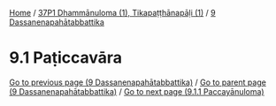 
[Home](/) / [37P1 Dhammānuloma (1), Tikapaṭṭhānapāḷi (1)](../../37P1.md) / [9 Dassanenapahātabbattika](../9.md)

# 9.1 Paṭiccavāra


[Go to previous page (9 Dassanenapahātabbattika)](../9.md) / [Go to parent page (9 Dassanenapahātabbattika)](../9.md) / [Go to next page (9.1.1 Paccayānuloma)](9.1/9.1.1.md)


